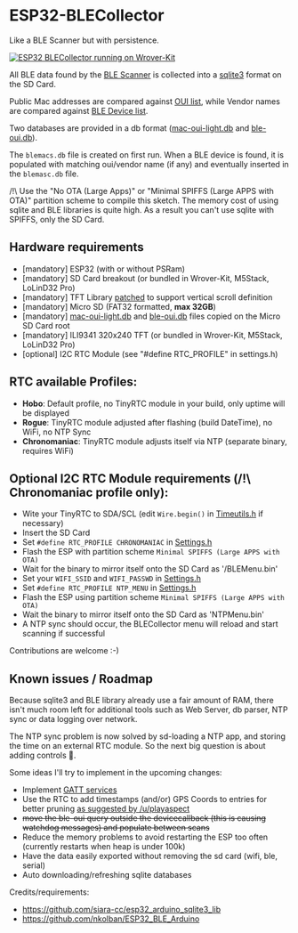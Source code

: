 # ESP32-BLECollector

Like a BLE Scanner but with persistence.

  [![ESP32 BLECollector running on Wrover-Kit](https://user-images.githubusercontent.com/1893754/47954059-fe9ac380-df85-11e8-8da9-16710a60555b.png)](https://www.youtube.com/watch?v=434LDAfpGjE)



All BLE data found by the [BLE Scanner](https://github.com/nkolban/ESP32_BLE_Arduino) is collected into a [sqlite3](https://github.com/siara-cc/esp32_arduino_sqlite3_lib) format on the SD Card.

Public Mac addresses are compared against [OUI list](https://code.wireshark.org/review/gitweb?p=wireshark.git;a=blob_plain;f=manuf), while Vendor names are compared against [BLE Device list](https://www.bluetooth.com/specifications/assigned-numbers/company-identifiers).

Two databases are provided in a db format ([mac-oui-light.db](https://github.com/tobozo/ESP32-BLECollector/blob/master/SD/mac-oui-light.db) and [ble-oui.db](https://github.com/tobozo/ESP32-BLECollector/blob/master/SD/ble-oui.db)).

The `blemacs.db` file is created on first run.
When a BLE device is found, it is populated with matching oui/vendor name (if any) and eventually inserted in the `blemasc.db` file.


/!\ Use the "No OTA (Large Apps)" or "Minimal SPIFFS (Large APPS with OTA)" partition scheme to compile this sketch.
The memory cost of using sqlite and BLE libraries is quite high.
As a result you can't use sqlite with SPIFFS, only the SD Card.

Hardware requirements
---------------------
  - [mandatory] ESP32 (with or without PSRam)
  - [mandatory] SD Card breakout (or bundled in Wrover-Kit, M5Stack, LoLinD32 Pro)
  - [mandatory] TFT Library [patched](https://github.com/espressif/WROVER_KIT_LCD/pull/3/files) to support vertical scroll definition
  - [mandatory] Micro SD (FAT32 formatted, **max 32GB**)
  - [mandatory] [mac-oui-light.db](https://github.com/tobozo/ESP32-BLECollector/blob/master/SD/mac-oui-light.db) and [ble-oui.db](https://github.com/tobozo/ESP32-BLECollector/blob/master/SD/ble-oui.db) files copied on the Micro SD Card root
  - [mandatory] ILI9341 320x240 TFT (or bundled in Wrover-Kit, M5Stack, LoLinD32 Pro)
  - [optional] I2C RTC Module (see "#define RTC_PROFILE" in settings.h)


RTC available Profiles: 
-----------------------
  - **Hobo**: Default profile, no TinyRTC module in your build, only uptime will be displayed
  - **Rogue**: TinyRTC module adjusted after flashing (build DateTime), no WiFi, no NTP Sync
  - **Chronomaniac**: TinyRTC module adjusts itself via NTP (separate binary, requires WiFi)

Optional I2C RTC Module requirements (/!\ **Chronomaniac** profile only):
-------------------------------------
  - Wite your TinyRTC to SDA/SCL (edit `Wire.begin()` in [Timeutils.h](https://github.com/tobozo/ESP32-BLECollector/blob/master/TimeUtils.h#L173) if necessary)
  - Insert the SD Card
  - Set `#define RTC_PROFILE CHRONOMANIAC` in [Settings.h](https://github.com/tobozo/ESP32-BLECollector/blob/master/Settings.h)
  - Flash the ESP with partition scheme `Minimal SPIFFS (Large APPS with OTA)`
  - Wait for the binary to mirror itself onto the SD Card as '/BLEMenu.bin'
  - Set your `WIFI_SSID` and `WIFI_PASSWD` in [Settings.h](https://github.com/tobozo/ESP32-BLECollector/blob/master/Settings.h)
  - Set `#define RTC_PROFILE NTP_MENU` in [Settings.h](https://github.com/tobozo/ESP32-BLECollector/blob/master/Settings.h)
  - Flash the ESP using partition scheme `Minimal SPIFFS (Large APPS with OTA)` 
  - Wait the binary to mirror itself onto the SD Card as 'NTPMenu.bin'
  - A NTP sync should occur, the BLECollector menu will reload  and start scanning if successful

Contributions are welcome :-)


Known issues / Roadmap
----------------------
Because sqlite3 and BLE library already use a fair amount of RAM, there isn't much room left for additional tools such as Web Server, db parser, NTP sync or data logging over network.

The NTP sync problem is now solved by sd-loading a NTP app, and storing the time on an external RTC module.
So the next big question is about adding controls :thinking:.

Some ideas I'll try to implement in the upcoming changes:

- Implement [GATT services](https://www.bluetooth.com/specifications/gatt/services)
- Use the RTC to add timestamps (and/or) GPS Coords to entries for better pruning [as suggested by /u/playaspect](https://www.reddit.com/r/esp8266/comments/9s594c/esp32blecollector_ble_scanner_data_persistence_on/e8nipr6/?context=3)
- ~~move the ble-oui query outside the devicecallback (this is causing watchdog messages) and populate between scans~~
- Reduce the memory problems to avoid restarting the ESP too often (currently restarts when heap is under 100k)
- Have the data easily exported without removing the sd card (wifi, ble, serial)
- Auto downloading/refreshing sqlite databases

Credits/requirements:

- https://github.com/siara-cc/esp32_arduino_sqlite3_lib
- https://github.com/nkolban/ESP32_BLE_Arduino
